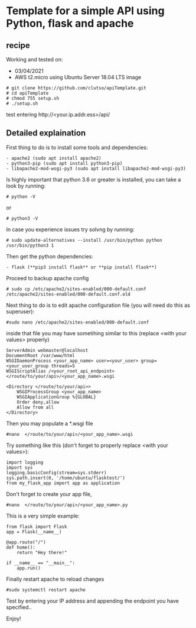 # Template for a simple API using Python, flask and apache

## recipe

Working and tested on:

- 03/04/2021
- AWS t2.micro using Ubuntu Server 18.04 LTS image


```
# git clone https://github.com/clutso/apiTemplate.git
# cd apiTemplate
# chmod 755 setup.sh 
# ./setup.sh
```

test entering http://<your.ip.addr.ess>/api/


## Detailed explaination 

First thing to do is to install some tools and dependencies:

    - apache2 (sudo apt install apache2)
    - python3-pip (sudo apt install python3-pip)
    - libapache2-mod-wsgi-py3 (sudo apt install libapache2-mod-wsgi-py3)

Is highly important that python 3.6 or greater is installed, you can take a look by running:

    # python -V

or 

    # python3 -V

In case you experience issues try solvng by running:

    # sudo update-alternatives --install /usr/bin/python python /usr/bin/python3 1

Then get the python dependencies:
    
    - flask (**pip3 install flask** or **pip install flask**)

Proceed to backup apache config

    # sudo cp /etc/apache2/sites-enabled/000-default.conf /etc/apache2/sites-enabled/000-default.conf.old

Next thing to do is to edit apache configuration file (you will need do this as superuser):

    #sudo nano /etc/apache2/sites-enabled/000-default.conf
 
 inside that file you may have sometihing similar to this (replace \<with your values\> properly)

    ServerAdmin webmaster@localhost
    DocumentRoot /var/www/html
    WSGIDaemonProcess <your_app_name> user=<your_user> group=<your_user_group threads=5
    WSGIScriptAlias /<your_root_api_endpoint> </route/to/your/api>/<your_app_name>.wsgi

    <Directory </route/to/your/api>>
        WSGIProcessGroup <your_app_name>
        WSGIApplicationGroup %{GLOBAL}
        Order deny,allow
        Allow from all
    </Directory>
    
Then you may populate a *.wsgi file  

    #nano  </route/to/your/api>/<your_app_name>.wsgi

Try something like this (don't forget to properly replace \<with your values\>): 
    
    import logging
    import sys
    logging.basicConfig(stream=sys.stderr)
    sys.path.insert(0, '/home/ubuntu/flasktest/')
    from my_flask_app import app as application
    

Don't forget to create your app file, 
    
    #nano  </route/to/your/api>/<your_app_name>.py

This is a very simple example: 

    from flask import Flask
    app = Flask(__name__)

    @app.route("/")
    def home():
        return "Hey there!"

    if __name__ == "__main__":
        app.run()

Finally restart apache to reload changes

    #sudo systemctl restart apache

Test by entering your IP address and appending the endpoint you have specified..

Enjoy!
